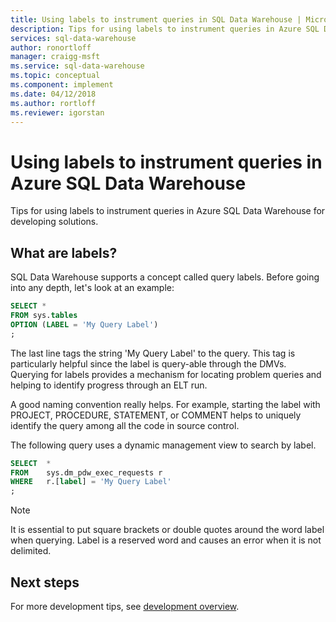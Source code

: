```yaml
---
title: Using labels to instrument queries in SQL Data Warehouse | Microsoft Docs
description: Tips for using labels to instrument queries in Azure SQL Data Warehouse for developing solutions.
services: sql-data-warehouse
author: ronortloff
manager: craigg-msft
ms.service: sql-data-warehouse
ms.topic: conceptual
ms.component: implement
ms.date: 04/12/2018
ms.author: rortloff
ms.reviewer: igorstan
---
```


# Using labels to instrument queries in Azure SQL Data Warehouse
Tips for using labels to instrument queries in Azure SQL Data Warehouse for developing solutions.


## What are labels?
SQL Data Warehouse supports a concept called query labels. Before going into any depth, let's look at an example:

```sql
SELECT *
FROM sys.tables
OPTION (LABEL = 'My Query Label')
;
```

The last line tags the string 'My Query Label' to the query. This tag is particularly helpful since the label is query-able through the DMVs. Querying for labels provides a mechanism for locating problem queries and helping to identify progress through an ELT run.

A good naming convention really helps. For example, starting the label with PROJECT, PROCEDURE, STATEMENT, or COMMENT helps to uniquely identify the query among all the code in source control.

The following query uses a dynamic management view to search by label.

```sql
SELECT  *
FROM    sys.dm_pdw_exec_requests r
WHERE   r.[label] = 'My Query Label'
;
```

> [!NOTE]
> It is essential to put square brackets or double quotes around the word label when querying. Label is a reserved word and causes an error when it is not delimited. 
> 
> 

## Next steps
For more development tips, see [development overview](sql-data-warehouse-overview-develop.md).



